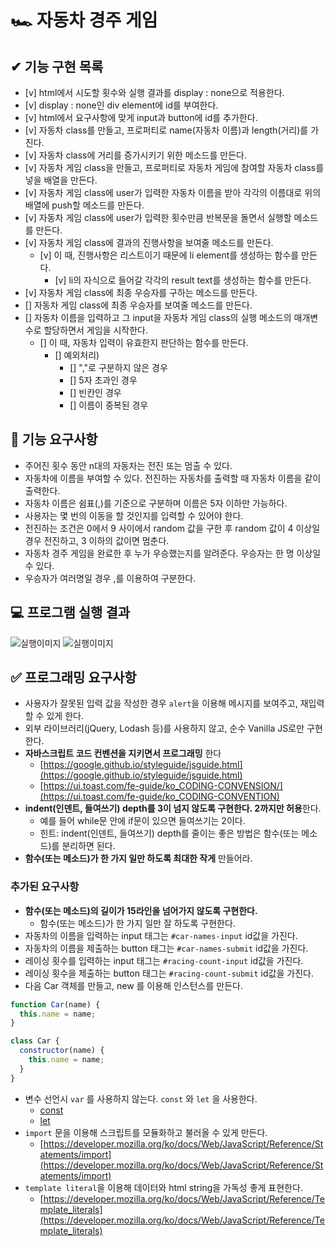 # 🏎️ 자동차 경주 게임

## ✔ 기능 구현 목록

- [v] html에서 시도할 횟수와 실행 결과를 display : none으로 적용한다.
- [v] display : none인 div element에 id를 부여한다.
- [v] html에서 요구사항에 맞게 input과 button에 id를 추가한다.
- [v] 자동차 class를 만들고, 프로퍼티로 name(자동차 이름)과 length(거리)를 가진다.
- [v] 자동차 class에 거리를 증가시키기 위한 메소드를 만든다.
- [v] 자동차 게임 class을 만들고, 프로퍼티로 자동차 게임에 참여할 자동차 class를 넣을 배열을 만든다.
- [v] 자동차 게임 class에 user가 입력한 자동차 이름을 받아 각각의 이름대로 위의 배열에 push할 메소드를 만든다.
- [v] 자동차 게임 class에 user가 입력한 횟수만큼 반복문을 돌면서 실행할 메소드를 만든다.
- [v] 자동차 게임 class에 결과의 진행사항을 보여줄 메소드를 만든다.
  - [v] 이 때, 진행사항은 리스트이기 때문에 li element를 생성하는 함수를 만든다.
    - [v] li의 자식으로 들어갈 각각의 result text를 생성하는 함수를 만든다.
- [v] 자동차 게임 class에 최종 우승자를 구하는 메소드를 만든다.
- [] 자동차 게임 class에 최종 우승자를 보여줄 메소드를 만든다.
- [] 자동차 이름을 입력하고 그 input을 자동차 게임 class의 실행 메소드의 매개변수로 할당하면서 게임을 시작한다.
  - [] 이 때, 자동차 입력이 유효한지 판단하는 함수를 만든다.
    - [] 예외처리)
      - [] ","로 구분하지 않은 경우
      - [] 5자 초과인 경우
      - [] 빈칸인 경우
      - [] 이름이 중복된 경우

## 🎯 기능 요구사항

- 주어진 횟수 동안 n대의 자동차는 전진 또는 멈출 수 있다.
- 자동차에 이름을 부여할 수 있다. 전진하는 자동차를 출력할 때 자동차 이름을 같이 출력한다.
- 자동차 이름은 쉼표(,)를 기준으로 구분하며 이름은 5자 이하만 가능하다.
- 사용자는 몇 번의 이동을 할 것인지를 입력할 수 있어야 한다.
- 전진하는 조건은 0에서 9 사이에서 random 값을 구한 후 random 값이 4 이상일 경우 전진하고, 3 이하의 값이면 멈춘다.
- 자동차 경주 게임을 완료한 후 누가 우승했는지를 알려준다. 우승자는 한 명 이상일 수 있다.
- 우승자가 여러명일 경우 ,를 이용하여 구분한다.

## 💻 프로그램 실행 결과

![실행이미지](images/result.gif)
![실행이미지](images/result.jpg)

## ✅ 프로그래밍 요구사항

- 사용자가 잘못된 입력 값을 작성한 경우 `alert`을 이용해 메시지를 보여주고, 재입력할 수 있게 한다.
- 외부 라이브러리(jQuery, Lodash 등)를 사용하지 않고, 순수 Vanilla JS로만 구현한다.
- **자바스크립트 코드 컨벤션을 지키면서 프로그래밍** 한다
  - [https://google.github.io/styleguide/jsguide.html](https://google.github.io/styleguide/jsguide.html)
  - [https://ui.toast.com/fe-guide/ko_CODING-CONVENSION/](https://ui.toast.com/fe-guide/ko_CODING-CONVENTION)
- **indent(인덴트, 들여쓰기) depth를 3이 넘지 않도록 구현한다. 2까지만 허용**한다.
  - 예를 들어 while문 안에 if문이 있으면 들여쓰기는 2이다.
  - 힌트: indent(인덴트, 들여쓰기) depth를 줄이는 좋은 방법은 함수(또는 메소드)를 분리하면 된다.
- **함수(또는 메소드)가 한 가지 일만 하도록 최대한 작게** 만들어라.

### 추가된 요구사항

- **함수(또는 메소드)의 길이가 15라인을 넘어가지 않도록 구현한다.**
  - 함수(또는 메소드)가 한 가지 일만 잘 하도록 구현한다.
- 자동차의 이름을 입력하는 input 태그는 `#car-names-input` id값을 가진다.
- 자동차의 이름을 제출하는 button 태그는 `#car-names-submit` id값을 가진다.
- 레이싱 횟수를 입력하는 input 태그는 `#racing-count-input` id값을 가진다.
- 레이싱 횟수을 제출하는 button 태그는 `#racing-count-submit` id값을 가진다.
- 다음 Car 객체를 만들고, new 를 이용해 인스턴스를 만든다.

```javascript
function Car(name) {
  this.name = name;
}

class Car {
  constructor(name) {
    this.name = name;
  }
}
```

- 변수 선언시 `var` 를 사용하지 않는다. `const` 와 `let` 을 사용한다.
  - [const](https://developer.mozilla.org/ko/docs/Web/JavaScript/Reference/Statements/const)
  - [let](https://developer.mozilla.org/ko/docs/Web/JavaScript/Reference/Statements/let)
- `import` 문을 이용해 스크립트를 모듈화하고 불러올 수 있게 만든다.
  - [https://developer.mozilla.org/ko/docs/Web/JavaScript/Reference/Statements/import](https://developer.mozilla.org/ko/docs/Web/JavaScript/Reference/Statements/import)
- `template literal`을 이용해 데이터와 html string을 가독성 좋게 표현한다.
  - [https://developer.mozilla.org/ko/docs/Web/JavaScript/Reference/Template_literals](https://developer.mozilla.org/ko/docs/Web/JavaScript/Reference/Template_literals)

